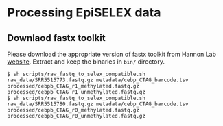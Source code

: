 # Processing EpiSELEX data

## Downlaod fastx toolkit

Please download the appropriate version of fastx toolkit from Hannon Lab
[website](http://hannonlab.cshl.edu/fastx_toolkit/download.html). Extract and
keep the binaries in `bin/` directory.

```
$ sh scripts/raw_fastq_to_selex_compatible.sh raw_data/SRR5515773.fastq.gz metadata/cebp_CTAG_barcode.tsv processed/cebpb_CTAG_r1_methylated.fastq.gz processed/cebpb_CTAG_r1_unmethylated.fastq.gz 
$ sh scripts/raw_fastq_to_selex_compatible.sh raw_data/SRR5515780.fastq.gz metadata/cebp_CTAG_barcode.tsv processed/cebpb_CTAG_r0_methylated.fastq.gz processed/cebpb_CTAG_r0_unmethylated.fastq.gz 
```
